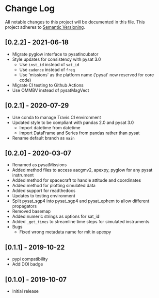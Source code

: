 # Change Log
All notable changes to this project will be documented in this file.
This project adheres to [Semantic Versioning](https://semver.org/).

## [0.2.2] - 2021-06-18
* Migrate pyglow interface to pysatIncubator
* Style updates for consistency with pysat 3.0
  * Use `inst_id` instead of `sat_id`
  * Use `cadence` instead of `freq`
  * Use 'missions' as the platform name ('pysat' now reserved for core code)
* Migrate CI testing to Github Actions
* Use OMMBV instead of pysatMagVect

## [0.2.1] - 2020-07-29
* Use conda to manage Travis CI environment
* Updated style to be compliant with pandas 2.0 and pysat 3.0
  * Import datetime from datetime
  * import DataFrame and Series from pandas rather than pysat
* Rename default branch as `main`

## [0.2.0] - 2020-03-07
* Renamed as pysatMissions
* Added method files to access aacgmv2, apexpy, pyglow for any pysat instrument
* Added method for spacecraft to handle attitude and coordinates
* Added method for plotting simulated data
* Added support for readthedocs
* Updates to testing environment
* Split pysat_sgp4 into pysat_sgp4 and pysat_ephem to allow different propagators
* Removed basemap
* Added numeric strings as options for sat_id
* Added `_get_times` to streamline time steps for simulated instruments
* Bugs
  * Fixed wrong metadata name for mlt in apexpy

## [0.1.1] - 2019-10-22
* pypi compatibility
* Add DOI badge

## [0.1.0] - 2019-10-07
* Initial release
